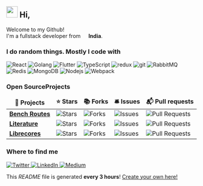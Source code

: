 <h2><img src="https://emojis.slackmojis.com/emojis/images/1501264193/2696/nyan-whale-offerzen.png?1501264193" width="30"/> Hi, </h2>

<p>Welcome to my Github! </br> I'm a fullstack developer from <img src="https://image.flaticon.com/icons/svg/3157/3157754.svg" width="13"/> <b> India</b>. </p>

<h3>I do random things. Mostly I code with</h3>
<p>
  <img alt="React" src="https://img.shields.io/badge/-React-60bafb?style=flat-square&logo=react&logoColor=white" />
  <img alt="Golang" src="https://img.shields.io/badge/-Golang-00add8?style=flat-square&logo=Go&logoColor=white" />
  <img alt="Flutter" src="https://img.shields.io/badge/-Flutter-2088FF?style=flat-square&logo=Flutter&logoColor=white" />
  <img alt="TypeScript" src="https://img.shields.io/badge/-TypeScript-007ACC?style=flat-square&logo=typescript&logoColor=white" />
  <img alt="redux" src="https://img.shields.io/badge/-Redux-764ABC?style=flat-square&logo=redux&logoColor=white" />
  <img alt="git" src="https://img.shields.io/badge/-Git-F05032?style=flat-square&logo=git&logoColor=white" />
  <img alt="RabbitMQ" src="https://img.shields.io/badge/-RabbitMQ-ff6600?style=flat-square&logo=RabbitMQ&logoColor=white" />
  <img alt="Redis" src="https://img.shields.io/badge/-Redis-dc382d?style=flat-square&logo=angular&logoColor=white" />
  <img alt="MongoDB" src="https://img.shields.io/badge/-MongoDB-13aa52?style=flat-square&logo=mongodb&logoColor=white" />
  <img alt="Nodejs" src="https://img.shields.io/badge/-Nodejs-43853d?style=flat-square&logo=Node.js&logoColor=white" />
  <img alt="Webpack" src="https://img.shields.io/badge/-Webpack-8dd6f9?style=flat-square&logo=Webpack&logoColor=white" />
</p>

<h3>Open SourceProjects</h3>

<table>
  <thead align="center">
    <tr border: none;>
      <td><b>🎁 Projects</b></td>
      <td><b>⭐ Stars</b></td>
      <td><b>📚 Forks</b></td>
      <td><b>🛎 Issues</b></td>
      <td><b>📬 Pull requests</b></td>
    </tr>
  </thead>
  <tbody>
    <tr>
	    <td><a href="https://github.com/zairza-cetb/bench-routes"><b>Bench Routes</b></a></td>
      <td><img alt="Stars" src="https://img.shields.io/github/stars/zairza-cetb/bench-routes?style=flat-square&labelColor=343b41"/></td>
      <td><img alt="Forks" src="https://img.shields.io/github/forks/zairza-cetb/bench-routes?style=flat-square&labelColor=343b41"/></td>
      <td><img alt="Issues" src="https://img.shields.io/github/issues/zairza-cetb/bench-routes?style=flat-square&labelColor=343b41"/></td>
      <td><img alt="Pull Requests" src="https://img.shields.io/github/issues-pr/zairza-cetb/bench-routes?style=flat-square&labelColor=343b41"/></td>
    </tr>
	  <tr>
		  <td><a href="https://github.com/aquibbaig/literature"><b>Literature</b></a></td>
      <td><img alt="Stars" src="https://img.shields.io/github/stars/aquibbaig/literature?style=flat-square&labelColor=343b41"/></td>
      <td><img alt="Forks" src="https://img.shields.io/github/forks/aquibbaig/literature?style=flat-square&labelColor=343b41"/></td>
      <td><img alt="Issues" src="https://img.shields.io/github/issues/aquibbaig/literature?style=flat-square&labelColor=343b41"/></td>
      <td><img alt="Pull Requests" src="https://img.shields.io/github/issues-pr/aquibbaig/literature?style=flat-square&labelColor=343b41"/></td>
    </tr>
		<tr>
			<td><a href="https://github.com/librecores/librecores-web"><b>Librecores</b></a></td>
      <td><img alt="Stars" src="https://img.shields.io/github/stars/librecores/librecores-web?style=flat-square&labelColor=343b41"/></td>
      <td><img alt="Forks" src="https://img.shields.io/github/forks/librecores/librecores-web?style=flat-square&labelColor=343b41"/></td>
      <td><img alt="Issues" src="https://img.shields.io/github/issues/librecores/librecores-web?style=flat-square&labelColor=343b41"/></td>
      <td><img alt="Pull Requests" src="https://img.shields.io/github/issues-pr/librecores/librecores-web?style=flat-square&labelColor=343b41"/></td>
    </tr>
  </tbody>
</table>


<h3>Where to find me</h3>

<p>
  <!-- <a href="https://github.com/aquibbaig" target="_blank">
    <img alt="Github" src="https://img.shields.io/badge/GitHub-0A0A0A.svg?&style=for-the-badge&logo=Github&logoColor=white" />
  </a> -->
  <a href="https://twitter.com/BaigAquib" target="_blank">
    <img alt="Twitter" src="https://img.shields.io/badge/twitter-%231DA1F2.svg?&style=for-the-badge&logo=twitter&logoColor=white" />
  </a>
  <a href="https://www.linkedin.com/in/baigaquib/" target="_blank">
    <img alt="LinkedIn" src="https://img.shields.io/badge/linkedin-%230077B5.svg?&style=for-the-badge&logo=linkedin&logoColor=white" />
  </a>
  <a href="https://dev.to/aquibbaig" target="_blank">
    <img alt="Medium" src="https://img.shields.io/badge/Dev.to-00529B.svg?&style=for-the-badge&logo=dev.to&logoColor=white" />
  </a>
</p>

<p>This <i>README</i> file is generated <b>every 3 hours</b>! <a href="https://medium.com/@th.guibert/how-to-create-a-self-updating-readme-md-for-your-github-profile-f8b05744ca91">Create your own here!</a></p>

